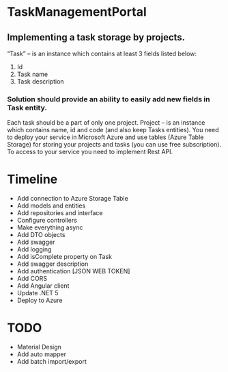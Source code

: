 # TaskManagementPortal

## Implementing a task storage by projects. 
“Task” – is an instance which contains at least 3 fields listed below:
1.	Id
2.	Task name
3.	Task description

### Solution should provide an ability to easily add new fields in Task entity. 
Each task should be a part of only one project. Project – is an instance which contains name, id and code (and also keep Tasks entities).
You need to deploy your service in Microsoft Azure and use tables (Azure Table Storage) for storing your projects and tasks (you can use free subscription). 
To access to your service you need to implement Rest API.


# Timeline
- Add connection to Azure Storage Table
- Add models and entities
- Add repositories and interface
- Configure controllers
- Make everything async
- Add DTO objects
- Add swagger
- Add logging
- Add isComplete property on Task
- Add swagger description
- Add authentication [JSON WEB TOKEN]
- Add CORS
- Add Angular client
- Update .NET 5
- Deploy to Azure


# TODO
- Material Design
- Add auto mapper
- Add batch import/export


